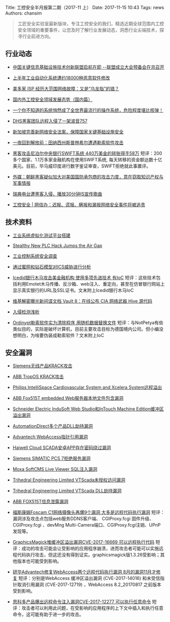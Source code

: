 Title: 工控安全半月报第二期（2017-11 上）
Date: 2017-11-15 10:43
Tags: news
Authors: chansim

> 工匠安全实验室最新版块，专注工控安全的我们，精选近期全球范围内工控安全领域的重要事件，让您及时了解行业发展动态，洞悉行业尖端技术，探寻行业前进方向。

## 行业动态

- [中国关键信息基础设施技术创新联盟启航在即 --联盟成立大会预备会在京召开](http://mp.weixin.qq.com/s/Ey-GiJ9Gx_tgS75LOOmbjA)

- [上半年工业自动化系统遭约18000种恶意软件修改](https://mp.weixin.qq.com/s/eNhtgWjxHXq_LQevnqs6Iw)

- [美多家 ISP 经历大范围网络故障：又是“乌龙指”的错？](http://hackernews.cc/archives/16550)

- [国内外工控安全领域发展态势（国内篇）](http://mp.weixin.qq.com/s/2Iq66QhSR_lvPT1BOkqn2A)

- [一个你不知道的系统悄然成了全世界最流行的操作系统，危险程度堪比核弹！](http://mp.weixin.qq.com/s/nU7GT1ki3B55QfvXNtapEQ)

- [DHS黑客团队远程入侵了一架波音757](https://mp.weixin.qq.com/s/DqK9H_rFrAYCOLAGD0gyBQ)

- [新加坡完善新网络安全法案，保障国家关键基础设施安全](http://hackernews.cc/archives/16852)

- [一夜回到解放前：田纳西州斯普林希尔遭遇勒索软件攻击](http://t.cn/RjbsSxQ)

- [黑客攻击尼泊尔中央银行SWIFT系统 440万美金的转账得手58万](http://toutiao.secjia.com/nepalese-banks-swift-server-hacked)
短评：200多个国家、1.1万多家金融机构在使用SWIFT系统, 每天转移的资金额达数十亿美元。目前，毕马威印度进行数字鉴证审查，SWIFT拒绝就此事置评。

- [外媒：朝鲜黑客疑似加大对美国国防承包商的攻击力度，意在窃取知识产权与军事情报](http://hackernews.cc/archives/16818)

- [瑞典电台遭黑客入侵，播放30分钟IS宣传歌曲](http://hackernews.cc/archives/16764)

- [工控安全 | 网信办：迟报、谎报、瞒报和漏报网络安全事件将被追责](https://mp.weixin.qq.com/s/6j-pk54gjXmI3FNOgRfEoQ)

## 技术资料

- [工业系统虚拟化测试平台搭建](http://icsmaster.com/security/virtual_platform.html)

- [Stealthy New PLC Hack Jumps the Air Gap](https://www.darkreading.com/threat-intelligence/stealthy-new-plc-hack-jumps-the-air-gap-/d/d-id/1330381)

- [工业控制系统安全调查](https://mp.weixin.qq.com/s/K1xNaKZo7Ylrys_A2zoT_Q)

- [通过蜜网和钻石模型对ICS威胁进行分析](https://mp.weixin.qq.com/s/XyEXyfwFeTpqqpglSg8VJQ)

- [Icedid银行木马攻击美金融机构 使用多项先进技术 有IoC](http://toutiao.secjia.com/icedid-banking-trojan)
短评：这些技术包括利用Emotet木马传播、反沙箱、web注入、重定向，甚至在仿冒银行网站上显示真实银行的URL及SSL证书。文末附上Icedid银行木马IoC

- [维基解密曝光新间谍文档 Vault 8：在线公布 CIA 网络武器 Hive 源代码](https://wikileaks.org/vault8/document/repo_hive/)

- [入侵检测浅析](https://mp.weixin.qq.com/s/UuOpC49p-e6q2qBXTP7MFQ)

- [Ordinypt勒索软件实为清除程序 用随机数据替换文件](http://toutiao.secjia.com/ordinypt-ransomware)
短评：与NotPetya有些类似目的，实际是破坏计算机，目前主要攻击目标为德国境内公司。但小编没想明白，为啥要伪装成勒索软件？文末附上IoC

## 安全漏洞

- [Siemens无线产品KRACK攻击](https://ics-cert.us-cert.gov/advisories/ICSA-17-318-01)

- [ABB TropOS KRACK攻击](https://ics-cert.us-cert.gov/advisories/ICSA-17-318-02)

- [Philips IntelliSpace Cardiovascular System and Xcelera System远程溢出](https://ics-cert.us-cert.gov/advisories/ICSMA-17-318-01)

- [ABB Fox515T embedded Web服务器本地文件包含漏洞](http://www.cnvd.org.cn/flaw/show/CNVD-2017-33793)

- [Schneider Electric InduSoft Web Studio和InTouch Machine Edition缓冲区溢出漏洞](http://www.cnvd.org.cn/flaw/show/CNVD-2017-33815)

- [AutomationDirect多个产品DLL劫持漏洞](http://www.cnvd.org.cn/flaw/show/CNVD-2017-33807)

- [Advantech WebAccess指针引用漏洞](http://www.cnvd.org.cn/flaw/show/CNVD-2017-32564)

- [Haiwell Cloud SCADA安卓APP存在密码绕过漏洞](http://www.cnvd.org.cn/flaw/show/CNVD-2017-30707)

- [Siemens SIMATIC PCS 7拒绝服务漏洞](http://www.cnvd.org.cn/flaw/show/CNVD-2017-32563)

- [Moxa SoftCMS Live Viewer SQL注入漏洞](http://www.cnvd.org.cn/flaw/show/CNVD-2017-32444)

- [Trihedral Engineering Limited VTScada未授权访问漏洞](http://www.cnvd.org.cn/flaw/show/CNVD-2017-32169)

- [Trihedral Engineering Limited VTScada DLL劫持漏洞](http://www.cnvd.org.cn/flaw/show/CNVD-2017-32170) 

- [ABB FOX515T信息泄露漏洞](http://www.cnvd.org.cn/flaw/show/CNVD-2017-32177)

- [福斯康姆Foscam C1网络摄像头再爆9个漏洞 大多是远程代码执行漏洞](http://toutiao.secjia.com/foscam-c1-ip-video-camera)
短评：漏洞涉及攻击点包括web服务DDNS客户端、 CGIProxy.fcgi 固件升级、CGIProxy.fcgi 、devMng Multi-Camera端口、CGIProxy.fcgi注销、UPnP发现等。

- [GraphicsMagick堆缓冲区溢出漏洞CVE-2017-16669 可以远程执行代码](http://toutiao.secjia.com/graphicsmagick-hbo-cve-2017-16669)
短评：成功的攻击可能会让受影响的应用程序崩溃，进而攻击者可能可以实施远程代码执行攻击，但这还没有得到证实。graphicsmagick版1.3.26受影响；其他版本也可能受到影响。

- [研华Advantech修复WebAccess两个远程代码执行漏洞 8月的漏洞11月才修复](http://toutiao.secjia.com/webaccess-cve-2017-12719)
短评：分别是WebAccess 缓冲区溢出漏洞 (CVE-2017-14016) 和未受信指针取消引用漏洞 (CVE-2017-12719) ，WebAccess 8.2_20170817 之前版本受到影响。

- [思科多产品爆出远程命令注入漏洞CVE-2017-12277 可以执行任意命令](http://toutiao.secjia.com/cisco-products-rci-cve-2017-12277)
短评：攻击者可以利用此问题，在受影响的应用程序的上下文中插入和执行任意命令，这可能有助于进一步的攻击。










